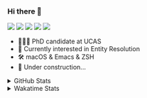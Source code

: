### Hi there 👋

[![](https://img.shields.io/badge/-Email-325180?logo=maildotru&logoColor=white&style=flat-square)](mailto:hi@wang.tianshu.me)
[![](https://img.shields.io/badge/-GitHub-black?logo=GitHub&style=flat-square)](https://github.com/tshu-w)
[![](https://img.shields.io/badge/-Telegram-26a5e4?labelColor=fafafa&logo=telegram&style=flat-square)](https://t.me/tshu_w) 
[![](https://img.shields.io/badge/-Twitter-1da1f2?logo=Twitter&logoColor=white&style=flat-square)](https://twitter.com/tshu_w)
[![](https://komarev.com/ghpvc/?username=tshu-w&color=blueviolet&style=flat-square)]()



- 🧑🏻‍🎓 PhD candidate at UCAS
- 🔭 Currently interested in Entity Resolution
- 🛠 macOS & Emacs & ZSH
- 🚧 Under construction...

<details>

<summary>GitHub Stats</summary>

![Tianshu's GitHub stats](https://github-readme-stats.vercel.app/api?username=tshu-w&show_icons=true&theme=buefy&count_private=true)
  
</details>


<details>
  <summary>Wakatime Stats</summary>

  Currently, files accessed by tramp cannot be tracked by wakatime, see https://github.com/wakatime/wakatime-mode/issues/27
  <br>
  
<!--START_SECTION:waka-->
![Code Time](http://img.shields.io/badge/Code%20Time-6%2C139%20hrs%205%20mins-blue)

**I'm an Early 🐤** 

```text
🌞 Morning    81 commits     ████░░░░░░░░░░░░░░░░░░░░░   18.16% 
🌆 Daytime    226 commits    ████████████░░░░░░░░░░░░░   50.67% 
🌃 Evening    131 commits    ███████░░░░░░░░░░░░░░░░░░   29.37% 
🌙 Night      8 commits      ░░░░░░░░░░░░░░░░░░░░░░░░░   1.79%

```
📅 **I'm Most Productive on Tuesday** 

```text
Monday       77 commits     ████░░░░░░░░░░░░░░░░░░░░░   17.26% 
Tuesday      104 commits    █████░░░░░░░░░░░░░░░░░░░░   23.32% 
Wednesday    52 commits     ███░░░░░░░░░░░░░░░░░░░░░░   11.66% 
Thursday     43 commits     ██░░░░░░░░░░░░░░░░░░░░░░░   9.64% 
Friday       68 commits     ███░░░░░░░░░░░░░░░░░░░░░░   15.25% 
Saturday     61 commits     ███░░░░░░░░░░░░░░░░░░░░░░   13.68% 
Sunday       41 commits     ██░░░░░░░░░░░░░░░░░░░░░░░   9.19%

```


📊 **This Week I Spent My Time On** 

```text
💬 Programming Languages: 
sh                       15 hrs 15 mins      █████████████████████████   100.0%

🔥 Editors: 
Zsh                      15 hrs 15 mins      █████████████████████████   100.0%

🐱‍💻 Projects: 
universal-blocker        10 hrs 56 mins      ██████████████████░░░░░░░   71.63% 
Terminal                 3 hrs 21 mins       █████░░░░░░░░░░░░░░░░░░░░   22.02% 
lightning-template       35 mins             █░░░░░░░░░░░░░░░░░░░░░░░░   3.93% 
anserini                 11 mins             ░░░░░░░░░░░░░░░░░░░░░░░░░   1.2% 
cpython                  6 mins              ░░░░░░░░░░░░░░░░░░░░░░░░░   0.69%

💻 Operating System: 
Linux                    11 hrs 50 mins      ███████████████████░░░░░░   77.58% 
Mac                      3 hrs 25 mins       █████░░░░░░░░░░░░░░░░░░░░   22.42%

```

**I Mostly Code in Python** 

```text
Python                   11 repos            ████████████░░░░░░░░░░░░░   50.0% 
HTML                     2 repos             ██░░░░░░░░░░░░░░░░░░░░░░░   9.09% 
Emacs Lisp               2 repos             ██░░░░░░░░░░░░░░░░░░░░░░░   9.09% 
JavaScript               2 repos             ██░░░░░░░░░░░░░░░░░░░░░░░   9.09% 
TeX                      2 repos             ██░░░░░░░░░░░░░░░░░░░░░░░   9.09%

```



 Last Updated on 22/11/2022 08:07:13 UTC
<!--END_SECTION:waka-->
</details>
